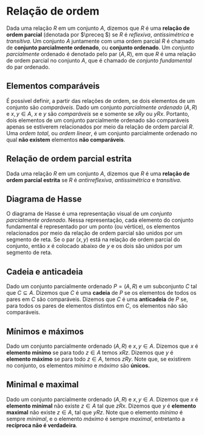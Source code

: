 # Relação de ordem
Dada uma relação $R$ em um conjunto $A$, dizemos que $R$ é uma **relação de ordem parcial** (denotada por $\preceq $) se $R$ é *reflexiva*, *antissimétrica* e *transitiva*. Um conjunto $A$ juntamente com uma ordem parcial $R$ é chamado de **conjunto parcialmente ordenado**, ou **conjunto ordenado**. Um *conjunto parcialmente* ordenado é denotado pelo par $(A, R)$, em que $R$ é uma relação de ordem parcial no conjunto $A$, que é chamado de *conjunto fundamental* do par ordenado.

## Elementos comparáveis
É possível definir, a partir das relações de ordem, se dois elementos de um conjunto são *comparáveis*. Dado um conjunto *parcialmente ordenado* $(A, R)$ e $x, y \in A$, $x$ e $y$ são *comparáveis* se e somente se $x R y$ ou $y R x$. Portanto, dois elementos de um conjunto parcialmente ordenado são comparáveis apenas se estiverem relacionados por meio da relação de ordem parcial $R$.
Uma *ordem total*, ou *ordem linear*, é um conjunto parcialmente ordenado no qual **não existem** elementos **não comparáveis**.

## Relação de ordem parcial estrita
Dada uma relação $R$ em um conjunto $A$, dizemos que $R$ é uma **relação de ordem parcial estrita** se $R$ é *antirreflexiva*, *antissimétrica* e *transitiva*.

## Diagrama de Hasse
O diagrama de Hasse é uma representação visual de um *conjunto parcialmente ordenado*. Nessa representação, cada elemento do conjunto fundamental é representado por um ponto (ou vértice), os elementos relacionados por meio da relação de ordem parcial são unidos por um segmento de reta. Se o par $(x,y)$ está na relação de ordem parcial do conjunto, então $x$ é colocado abaixo de $y$ e os dois são unidos por um segmento de reta.

## Cadeia e anticadeia
Dado um conjunto parcialmente ordenado $P = (A, R)$ e um subconjunto $C$ tal que $C \subseteq A$. Dizemos que $C$ é uma **cadeia** de $P$ se os elementos de todos os pares em $C$ são comparáveis. Dizemos que $C$ é uma **anticadeia** de $P$ se, para todos os pares de elementos distintos em $C$, os elementos não são comparáveis.

## Mínimos e máximos
Dado um conjunto parcialmente ordenado $(A,R)$ e $x, y \in A$. Dizemos que $x$ é **elemento mínimo** se para todo $z \in A$ temos $x R z$. Dizemos que $y$ é **elemento máximo** se para todo $z \in A$, temos $z R y$. Note que, se existirem no conjunto, os elementos *mínimo* e *máximo* são **únicos.**

## Minimal e maximal
Dado um conjunto parcialmente ordenado $(A,R)$ e $x, y \in A$. Dizemos que $x$ é **elemento minimal** não existe $z \in A$ tal que $z R x$. Dizemos que $y$ é **elemento maximal** não existe $z \in A$, tal que $y R z$. Note que o elemento *mínimo* é sempre *minimal*, e o elemento *máximo* é sempre *maximal*, entretanto a **recíproca não é verdadeira**.
